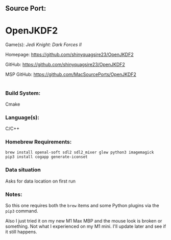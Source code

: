 ## Source Port:
# OpenJKDF2

Game(s): *Jedi Knight: Dark Forces II*

Homepage: https://github.com/shinyquagsire23/OpenJKDF2

GitHub: https://github.com/shinyquagsire23/OpenJKDF2

MSP GitHub: https://github.com/MacSourcePorts/OpenJKDF2

#
### Build System: 
Cmake

### Language(s):
C/C++

### Homebrew Requirements:

```
brew install openal-soft sdl2 sdl2_mixer glew python3 imagemagick
pip3 install cogapp generate-iconset
```
### Data situation
Asks for data location on first run

### Notes:
So this one requires both the `brew` items and some Python plugins via the `pip3` command. 

Also I just tried it on my new M1 Max MBP and the mouse look is broken or something. Not what I experienced on my M1 mini. I'll update later and see if it still happens. 